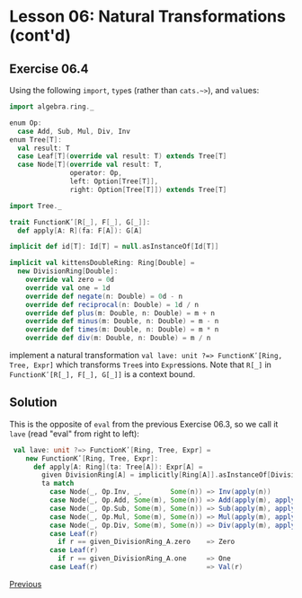 Lesson 06: Natural Transformations (cont'd)
===========================================

Exercise 06.4
-------------

Using the following `import`, `type`s (rather than `cats.~>`), and `val`ues:

```Scala
import algebra.ring._

enum Op:
  case Add, Sub, Mul, Div, Inv
enum Tree[T]:
  val result: T
  case Leaf[T](override val result: T) extends Tree[T]
  case Node[T](override val result: T,
               operator: Op,
               left: Option[Tree[T]],
               right: Option[Tree[T]]) extends Tree[T]

import Tree._

trait FunctionKʹ[R[_], F[_], G[_]]:
  def apply[A: R](fa: F[A]): G[A]

implicit def id[T]: Id[T] = null.asInstanceOf[Id[T]]

implicit val kittensDoubleRing: Ring[Double] =
  new DivisionRing[Double]:
    override val zero = 0d
    override val one = 1d
    override def negate(n: Double) = 0d - n
    override def reciprocal(n: Double) = 1d / n
    override def plus(m: Double, n: Double) = m + n
    override def minus(m: Double, n: Double) = m - n
    override def times(m: Double, n: Double) = m * n
    override def div(m: Double, n: Double) = m / n
```

implement a natural transformation `val lave: unit ?=> FunctionKʹ[Ring, Tree, Expr]` which transforms `Tree`s into
`Expr`essions. Note that `R[_]` in `FunctionKʹ[R[_], F[_], G[_]]` is a context bound.

Solution
--------

This is the opposite of `eval` from the previous Exercise 06.3, so we call it `lave` (read "eval" from right to left):

```Scala
 val lave: unit ?=> FunctionKʹ[Ring, Tree, Expr] =
    new FunctionKʹ[Ring, Tree, Expr]:
      def apply[A: Ring](ta: Tree[A]): Expr[A] =
        given DivisionRing[A] = implicitly[Ring[A]].asInstanceOf[DivisionRing[A]]
        ta match
          case Node(_, Op.Inv, _,       Some(n)) => Inv(apply(n))
          case Node(_, Op.Add, Some(m), Some(n)) => Add(apply(m), apply(n))
          case Node(_, Op.Sub, Some(m), Some(n)) => Sub(apply(m), apply(n))
          case Node(_, Op.Mul, Some(m), Some(n)) => Mul(apply(m), apply(n))
          case Node(_, Op.Div, Some(m), Some(n)) => Div(apply(m), apply(n))
          case Leaf(r)
            if r == given_DivisionRing_A.zero    => Zero
          case Leaf(r)
            if r == given_DivisionRing_A.one     => One
          case Leaf(r)                           => Val(r)
```

[Previous](https://github.com/sjbiaga/kittens/blob/main/expr-tree/README.md)
